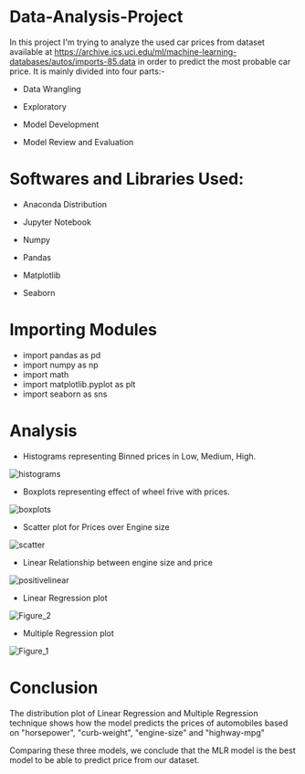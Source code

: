 # Data-Analysis-Project
In this project I'm trying to analyze the used car prices from dataset available at https://archive.ics.uci.edu/ml/machine-learning-databases/autos/imports-85.data in order to predict the most probable car price.
It is mainly divided into four parts:-
- Data Wrangling

- Exploratory

- Model Development

- Model Review and Evaluation

# Softwares and Libraries Used:

 - Anaconda Distribution
- Jupyter Notebook

- Numpy
- Pandas
- Matplotlib
- Seaborn

# Importing Modules
 - import pandas as pd
 - import numpy as np
 - import math
 - import matplotlib.pyplot as plt
 - import seaborn as sns
 
 # Analysis
  - Histograms representing Binned prices in Low, Medium, High.

![histograms](https://user-images.githubusercontent.com/96294707/170836603-1148b008-9d65-4d9d-b3c6-5beb619781dd.png)

  - Boxplots representing effect of wheel frive with prices.
  
 ![boxplots](https://user-images.githubusercontent.com/96294707/170836677-39107ad9-2be8-4e5f-a547-8a5d6fe4f4a6.png)
 
  - Scatter plot for Prices over Engine size
 
![scatter](https://user-images.githubusercontent.com/96294707/170836735-66f5844c-07c7-4cc6-a5b9-e61bb2227dd5.png)

  - Linear Relationship between engine size and price
  
![positivelinear](https://user-images.githubusercontent.com/96294707/170836812-dea3c69c-acaf-436a-9df5-60f5ee2748d2.png)

  - Linear Regression plot
  
![Figure_2](https://user-images.githubusercontent.com/96294707/170836972-7e905bbc-50cf-4536-bcf8-d6b8d08a8d98.png)

  - Multiple Regression plot
 
 ![Figure_1](https://user-images.githubusercontent.com/96294707/170837002-438bdef7-829a-4ddb-8bf4-f55ea4826917.png)



 # Conclusion
 
 The distribution plot of Linear Regression and Multiple Regression technique shows how the model predicts the prices of automobiles based on "horsepower", "curb-weight", "engine-size" and "highway-mpg"

Comparing these three models, we conclude that the MLR model is the best model to be able to predict price from our dataset.
